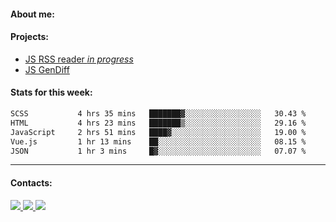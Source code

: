 #### About me:

#### Projects:
- [JS RSS reader *in progress*](https://github.com/GKoil/frontend-project-lvl3)
- [JS GenDiff](https://github.com/GKoil/GenDiff)

#### Stats for this week:
<!--START_SECTION:waka-->

```txt
SCSS           4 hrs 35 mins   ███████▓░░░░░░░░░░░░░░░░░   30.43 %
HTML           4 hrs 23 mins   ███████▒░░░░░░░░░░░░░░░░░   29.16 %
JavaScript     2 hrs 51 mins   ████▓░░░░░░░░░░░░░░░░░░░░   19.00 %
Vue.js         1 hr 13 mins    ██░░░░░░░░░░░░░░░░░░░░░░░   08.15 %
JSON           1 hr 3 mins     █▓░░░░░░░░░░░░░░░░░░░░░░░   07.07 %
```

<!--END_SECTION:waka-->
---
#### Contacts:

<a target='_blank' title='LinkedIn' href="https://www.linkedin.com/in/gkoil/">
  <img src="https://img.shields.io/badge/LinkedIn-0077B5?style=for-the-badge&logo=linkedin&logoColor=white" />
</a>
<a target='_blank' title='Telegram' href="https://t.me/gkoil">
  <img src="https://img.shields.io/badge/Telegram-2CA5E0?style=for-the-badge&logo=telegram&logoColor=white" />
</a>
<a target='_blank' title='Gmail' href="mailto: gk.grigorev@gmail.com">
  <img src="https://img.shields.io/badge/Gmail-D14836?style=for-the-badge&logo=gmail&logoColor=white" />
</a>

